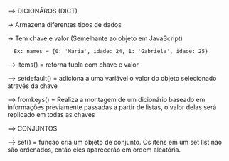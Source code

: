 ==> DICIONÁROS (DICT)

  -> Armazena diferentes tipos de dados

  -> Tem chave e valor (Semelhante ao objeto em JavaScript)

      Ex: names = {0: 'Maria', idade: 24, 1: 'Gabriela', idade: 25}

  --> items() = retorna tupla com chave e valor

  --> setdefault() = adiciona a uma variável o valor do objeto selecionado através da chave

  --> fromkeys() = Realiza a montagem de um dicionário baseado em informações previamente passadas a partir de listas, o valor delas será replicado em todas as chaves


==> CONJUNTOS

  --> set() = função cria um objeto de conjunto. Os itens em um set list não são ordenados, então eles aparecerão em ordem aleatória.
